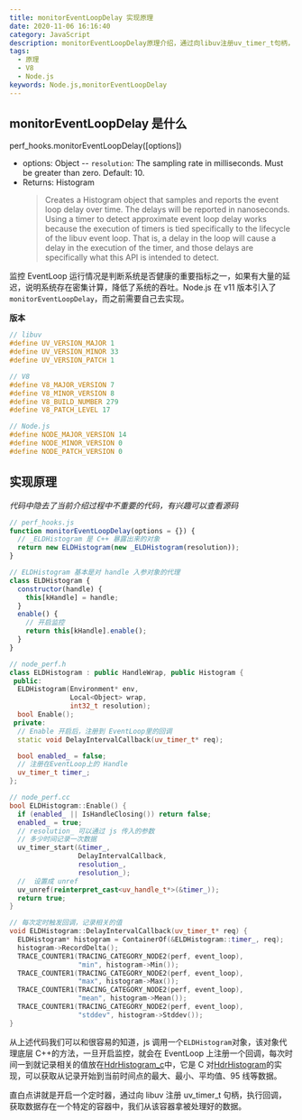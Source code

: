 ```yaml
---
title: monitorEventLoopDelay 实现原理
date: 2020-11-06 16:16:40
category: JavaScript
description: monitorEventLoopDelay原理介绍，通过向libuv注册uv_timer_t句柄，定时触发回调事件
tags:
  - 原理
  - V8
  - Node.js
keywords: Node.js,monitorEventLoopDelay
---
```


## monitorEventLoopDelay 是什么

perf_hooks.monitorEventLoopDelay([options])

- options: Object
  -- `resolution`: The sampling rate in milliseconds. Must be greater than zero. Default: 10.
- Returns: Histogram
  > Creates a Histogram object that samples and reports the event loop delay over time. The delays will be reported in nanoseconds.
  > Using a timer to detect approximate event loop delay works because the execution of timers is tied specifically to the lifecycle of the libuv event loop. That is, a delay in the loop will cause a delay in the execution of the timer, and those delays are specifically what this API is intended to detect.

监控 EventLoop 运行情况是判断系统是否健康的重要指标之一，如果有大量的延迟，说明系统存在密集计算，降低了系统的吞吐。Node.js 在 v11 版本引入了`monitorEventLoopDelay`，而之前需要自己去实现。

<!-- monitorEventLoopDelay 的功能介绍 -->

<!-- more -->

**版本**

```c++
// libuv
#define UV_VERSION_MAJOR 1
#define UV_VERSION_MINOR 33
#define UV_VERSION_PATCH 1

// V8
#define V8_MAJOR_VERSION 7
#define V8_MINOR_VERSION 8
#define V8_BUILD_NUMBER 279
#define V8_PATCH_LEVEL 17

// Node.js
#define NODE_MAJOR_VERSION 14
#define NODE_MINOR_VERSION 0
#define NODE_PATCH_VERSION 0
```

## 实现原理

_代码中隐去了当前介绍过程中不重要的代码，有兴趣可以查看源码_

```javascript
// perf_hooks.js
function monitorEventLoopDelay(options = {}) {
  // _ELDHistogram 是 C++ 暴露出来的对象
  return new ELDHistogram(new _ELDHistogram(resolution));
}

// ELDHistogram 基本是对 handle 入参对象的代理
class ELDHistogram {
  constructor(handle) {
    this[kHandle] = handle;
  }
  enable() {
    // 开启监控
    return this[kHandle].enable();
  }
}
```

```c++
// node_perf.h
class ELDHistogram : public HandleWrap, public Histogram {
 public:
  ELDHistogram(Environment* env,
               Local<Object> wrap,
               int32_t resolution);
  bool Enable();
 private:
  // Enable 开启后，注册到 EventLoop里的回调
  static void DelayIntervalCallback(uv_timer_t* req);

  bool enabled_ = false;
  // 注册在EventLoop上的 Handle
  uv_timer_t timer_;
};

// node_perf.cc
bool ELDHistogram::Enable() {
  if (enabled_ || IsHandleClosing()) return false;
  enabled_ = true;
  // resolution_ 可以通过 js 传入的参数
  // 多少时间记录一次数据
  uv_timer_start(&timer_,
                 DelayIntervalCallback,
                 resolution_,
                 resolution_);
  //  设置成 unref
  uv_unref(reinterpret_cast<uv_handle_t*>(&timer_));
  return true;
}

// 每次定时触发回调，记录相关的值
void ELDHistogram::DelayIntervalCallback(uv_timer_t* req) {
  ELDHistogram* histogram = ContainerOf(&ELDHistogram::timer_, req);
  histogram->RecordDelta();
  TRACE_COUNTER1(TRACING_CATEGORY_NODE2(perf, event_loop),
                 "min", histogram->Min());
  TRACE_COUNTER1(TRACING_CATEGORY_NODE2(perf, event_loop),
                 "max", histogram->Max());
  TRACE_COUNTER1(TRACING_CATEGORY_NODE2(perf, event_loop),
                 "mean", histogram->Mean());
  TRACE_COUNTER1(TRACING_CATEGORY_NODE2(perf, event_loop),
                 "stddev", histogram->Stddev());
}
```

从上述代码我们可以和很容易的知道，js 调用一个`ELDHistogram`对象，该对象代理底层 C++的方法，一旦开启监控，就会在 EventLoop 上注册一个回调，每次时间一到就记录相关的值放在[HdrHistogram_c](https://github.com/HdrHistogram/HdrHistogram_c)中，它是 C 对[HdrHistogram](https://github.com/HdrHistogram/HdrHistogram)的实现，可以获取从记录开始到当前时间点的最大、最小、平均值、95 线等数据。

直白点讲就是开启一个定时器，通过向 libuv 注册 uv_timer_t 句柄，执行回调，获取数据存在一个特定的容器中，我们从该容器拿被处理好的数据。
